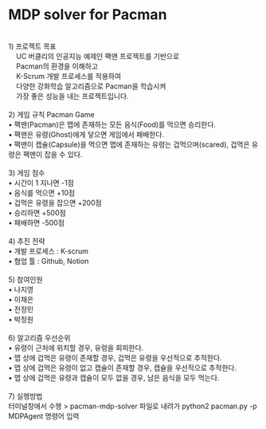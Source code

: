 # MDP solver for Pacman<br>
<br>
1)&nbsp;프로젝트 목표 <br>
&nbsp;&nbsp;&nbsp;&nbsp;UC 버클리의 인공지능 예제인 팩맨 프로젝트를 기반으로<br>
&nbsp;&nbsp;&nbsp;&nbsp;Pacman의 환경을 이해하고<br>
&nbsp;&nbsp;&nbsp;&nbsp;K-Scrum 개발 프로세스를 적용하여<br>
&nbsp;&nbsp;&nbsp;&nbsp;다양한 강화학습 알고리즘으로 Pacman을 학습시켜<br>
&nbsp;&nbsp;&nbsp;&nbsp;가장 좋은 성능을 내는 프로젝트입니다.<br>
<br>
2) 게임 규칙
  Pacman Game<br>
  • 팩맨(Pacman)은 맵에 존재하는 모든 음식(Food)를 먹으면 승리한다.<br>
  • 팩맨은 유령(Ghost)에게 닿으면 게임에서 패배한다.<br>
  • 팩맨이 캡슐(Capsule)을 먹으면 맵에 존재하는 유령는 겁먹으며(scared), 겁먹은 유령은 팩맨이 잡을 수 있다.<br>
 <br>
3) 게임 점수<br>
  • 시간이 1 지나면 -1점<br>
  • 음식를 먹으면 +10점<br>
  • 겁먹은 유령을 잡으면 +200점<br>
  • 승리하면 +500점<br>
  • 패배하면 -500점<br>
   <br>
4) 추진 전략 <br>
  • 개발 프로세스 :  K-scrum <br>
  • 협업 툴 : Github, Notion <br>
   <br>
5) 참여인원 <br>
  • 나지영 <br>
  • 이채은 <br>
  • 전정민 <br>
  • 박정원 <br>
   <br>
6) 알고리즘 우선순위 <br>
  • 유령이 근처에 위치할 경우, 유령을 회피한다. <br>
  • 맵 상에 겁먹은 유령이 존재할 경우, 겁먹은 유령을 우선적으로 추적한다. <br>
  • 맵 상에 겁먹은 유령이 없고 캡슐이 존재할 경우, 캡슐을 우선적으로 추적한다. <br>
  • 맵 상에 겁먹은 유령과 캡슐이 모두 없을 경우, 남은 음식을 모두 먹는다. <br>
   <br>
7) 실행방법 <br>
터미널창에서 수행 > pacman-mdp-solver 파일로 내려가 python2 pacman.py -p MDPAgent 명령어 입력
